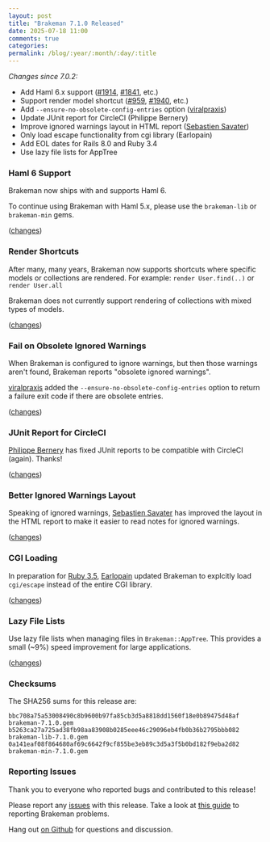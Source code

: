 ```yaml
---
layout: post
title: "Brakeman 7.1.0 Released"
date: 2025-07-18 11:00
comments: true
categories:
permalink: /blog/:year/:month/:day/:title
---
```


_Changes since 7.0.2:_

* Add Haml 6.x support ([#1914](https://github.com/presidentbeef/brakeman/issues/1914), [#1841](https://github.com/presidentbeef/brakeman/issues/1841), etc.)
* Support render model shortcut ([#959](https://github.com/presidentbeef/brakeman/issues/959), [#1940](https://github.com/presidentbeef/brakeman/issues/1940), etc.)
* Add `--ensure-no-obsolete-config-entries` option ([viralpraxis](https://github.com/viralpraxis))
* Update JUnit report for CircleCI (Philippe Bernery)
* Improve ignored warnings layout in HTML report ([Sebastien Savater](https://github.com/inkstak))
* Only load escape functionality from cgi library (Earlopain)
* Add EOL dates for Rails 8.0 and Ruby 3.4
* Use lazy file lists for AppTree


### Haml 6 Support

Brakeman now ships with and supports Haml 6.

To continue using Brakeman with Haml 5.x, please use the `brakeman-lib` or `brakeman-min` gems.

([changes](https://github.com/presidentbeef/brakeman/pull/1944))

### Render Shortcuts

After many, many years, Brakeman now supports shortcuts where specific models or collections are rendered. For example: `render User.find(..)` or `render User.all`

Brakeman does not currently support rendering of collections with mixed types of models.

([changes](https://github.com/presidentbeef/brakeman/pull/1948))

### Fail on Obsolete Ignored Warnings

When Brakeman is configured to ignore warnings, but then those warnings aren't found, Brakeman reports "obsolete ignored warnings".

[viralpraxis](https://github.com/viralpraxis) added the `--ensure-no-obsolete-config-entries` option to return a failure exit code if there are obsolete entries.

([changes](https://github.com/presidentbeef/brakeman/pull/1921))

### JUnit Report for CircleCI

[Philippe Bernery](https://github.com/pbernery) has fixed JUnit reports to be compatible with CircleCI (again). Thanks!

([changes](https://github.com/presidentbeef/brakeman/pull/1934))

### Better Ignored Warnings Layout

Speaking of ignored warnings, [Sebastien Savater](https://github.com/inkstak) has improved the layout in the HTML report to make it easier to read notes for ignored warnings.

([changes](https://github.com/presidentbeef/brakeman/pull/1941))

### CGI Loading

In preparation for [Ruby 3.5](https://bugs.ruby-lang.org/issues/21258), [Earlopain](https://github.com/Earlopain) updated Brakeman to explcitly load `cgi/escape` instead of the entire CGI library.

([changes](https://github.com/presidentbeef/brakeman/pull/1938))

### Lazy File Lists

Use lazy file lists when managing files in `Brakeman::AppTree`. This provides a small (~9%) speed improvement for large applications.

([changes](https://github.com/presidentbeef/brakeman/pull/1913))

### Checksums

The SHA256 sums for this release are:

    bbc708a75a53008490c8b9600b97fa85cb3d5a8818dd1560f18e0b89475d48af  brakeman-7.1.0.gem
    b5263ca27a725ad38fb98aa83908b0285eee46c29096eb4fb0b36b2795bbb082  brakeman-lib-7.1.0.gem
    0a141eaf08f864680af69c6642f9cf855be3eb89c3d5a3f5b0bd182f9eba2d82  brakeman-min-7.1.0.gem

### Reporting Issues

Thank you to everyone who reported bugs and contributed to this release!

Please report any [issues](https://github.com/presidentbeef/brakeman/issues) with this release. Take a look at [this guide](https://github.com/presidentbeef/brakeman/wiki/How-to-Report-a-Brakeman-Issue) to reporting Brakeman problems.

Hang out [on Github](https://github.com/presidentbeef/brakeman/discussions) for questions and discussion.
